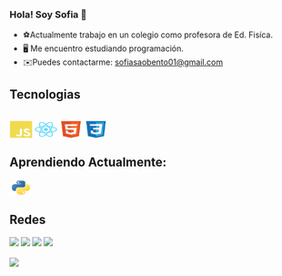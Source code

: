 ### Hola! Soy Sofia 👋

- ⚽Actualmente trabajo en un colegio como profesora de Ed. Fisíca.  
- 🖥️ Me encuentro estudiando programación.
- ✉️Puedes contactarme: sofiasaobento01@gmail.com

<h2>Tecnologias</h2>
<div estilo= "display: inline_block"><br> 
  <img align="center" alt="Rafa-Js" height="30" width="40" src="https://raw.githubusercontent.com/devicons/devicon/master/icons/javascript/javascript-plain.svg">
  <img align="center" alt="Rafa-React" height="30" width="40" src="https://raw.githubusercontent.com/devicons/devicon/master/icons/react/react-original.svg">
  <img align="center" alt="Rafa-HTML" height="30" width="40" src="https://raw.githubusercontent.com/devicons/devicon/master/icons/html5/html5-original.svg">
  <img align="center" alt="Rafa-CSS" height="30" width="40" src="https://raw.githubusercontent.com/devicons/devicon/master/icons/css3/css3-original.svg">
</div>
<h2> Aprendiendo Actualmente:</h2>
<div>
 <img align="center" alt="Rafa-Python" height="30" width="40" src="https://raw.githubusercontent.com/devicons/devicon/master/icons/python/python-original.svg">
</div>

<h2>Redes</h2>
<div>
<a href="https://www.instagram.com/sofiiasaobento/?hl=es-la" target="_blank"><img src="https://img.shields.io/badge/-Instagram-%23E4405F?style=for-the-badge&logo=instagram&logoColor=white" target="_blank"></a>
   <a	href ="https://www.facebook.com/sofia.saobento/" target="_blank"><img src= "https://img.shields.io/badge/Facebook-1877F2?style=for-the-badge&logo=facebook&logoColor=white" target="_blank"></a>
  <a href = "mailto:sofisaobento01@gmail.com"><img src="https://img.shields.io/badge/-Gmail-%23333?style=for-the-badge&logo=gmail&logoColor=white" target="_blank"></a>
  <a href="https://www.linkedin.com/in/sofiasaobento" target="_blank"><img src="https://img.shields.io/badge/-LinkedIn-%230077B5?style=for-the-badge&logo=linkedin&logoColor=white" target="_blank"></a>
</div>

<div align="left">
  <a href="https://github.com/sofiasaobento"><br>
 <img  "height="180em" src="https://github-readme-stats.vercel.app/api/top-langs/?username=sofiasaobento&layout=compact&langs_count=7&theme=radical"/>
</div>

